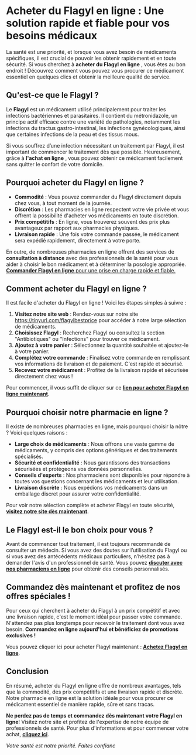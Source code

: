 # Acheter du Flagyl en ligne : Une solution rapide et fiable pour vos besoins médicaux

La santé est une priorité, et lorsque vous avez besoin de médicaments spécifiques, il est crucial de pouvoir les obtenir rapidement et en toute sécurité. Si vous cherchez à **acheter du Flagyl en ligne** , vous êtes au bon endroit ! Découvrez comment vous pouvez vous procurer ce médicament essentiel en quelques clics et obtenir la meilleure qualité de service.

## Qu'est-ce que le Flagyl ?

Le **Flagyl** est un médicament utilisé principalement pour traiter les infections bactériennes et parasitaires. Il contient du métronidazole, un principe actif efficace contre une variété de pathologies, notamment les infections du tractus gastro-intestinal, les infections gynécologiques, ainsi que certaines infections de la peau et des tissus mous.

Si vous souffrez d’une infection nécessitant un traitement par Flagyl, il est important de commencer le traitement dès que possible. Heureusement, grâce à **l'achat en ligne** , vous pouvez obtenir ce médicament facilement sans quitter le confort de votre domicile.

## Pourquoi acheter du Flagyl en ligne ?

- **Commodité** : Vous pouvez commander du Flagyl directement depuis chez vous, à tout moment de la journée.
- **Discrétion** : Les pharmacies en ligne respectent votre vie privée et vous offrent la possibilité d'acheter vos médicaments en toute discrétion.
- **Prix compétitifs** : En ligne, vous trouverez souvent des prix plus avantageux par rapport aux pharmacies physiques.
- **Livraison rapide** : Une fois votre commande passée, le médicament sera expédié rapidement, directement à votre porte.

En outre, de nombreuses pharmacies en ligne offrent des services de **consultation à distance** avec des professionnels de la santé pour vous aider à choisir le bon médicament et à déterminer la posologie appropriée. [**Commander Flagyl en ligne** pour une prise en charge rapide et fiable.](https://tinyurl.com/flagylbestprice)

## Comment acheter du Flagyl en ligne ?

Il est facile d'acheter du Flagyl en ligne ! Voici les étapes simples à suivre :

1. **Visitez notre site web** : Rendez-vous sur notre site https://tinyurl.com/flagylbestprice pour accéder à notre large sélection de médicaments.
2. **Choisissez Flagyl** : Recherchez Flagyl ou consultez la section "Antibiotiques" ou "Infections" pour trouver ce médicament.
3. **Ajoutez à votre panier** : Sélectionnez la quantité souhaitée et ajoutez-le à votre panier.
4. **Complétez votre commande** : Finalisez votre commande en remplissant vos informations de livraison et de paiement. C'est rapide et sécurisé.
5. **Recevez votre médicament** : Profitez de la livraison rapide et sécurisée directement chez vous !

Pour commencer, il vous suffit de cliquer sur ce [**lien pour acheter Flagyl en ligne maintenant**](https://tinyurl.com/flagylbestprice).

## Pourquoi choisir notre pharmacie en ligne ?

Il existe de nombreuses pharmacies en ligne, mais pourquoi choisir la nôtre ? Voici quelques raisons :

- **Large choix de médicaments** : Nous offrons une vaste gamme de médicaments, y compris des options génériques et des traitements spécialisés.
- **Sécurité et confidentialité** : Nous garantissons des transactions sécurisées et protégeons vos données personnelles.
- **Conseils d'experts** : Nos pharmaciens sont disponibles pour répondre à toutes vos questions concernant les médicaments et leur utilisation.
- **Livraison discrète** : Nous expédions vos médicaments dans un emballage discret pour assurer votre confidentialité.

Pour voir notre sélection complète et acheter Flagyl en toute sécurité, [**visitez notre site dès maintenant**](https://tinyurl.com/flagylbestprice).

## Le Flagyl est-il le bon choix pour vous ?

Avant de commencer tout traitement, il est toujours recommandé de consulter un médecin. Si vous avez des doutes sur l’utilisation du Flagyl ou si vous avez des antécédents médicaux particuliers, n’hésitez pas à demander l'avis d'un professionnel de santé. Vous pouvez [**discuter avec nos pharmaciens en ligne**](https://tinyurl.com/flagylbestprice) pour obtenir des conseils personnalisés.

## Commandez dès maintenant et profitez de nos offres spéciales !

Pour ceux qui cherchent à acheter du Flagyl à un prix compétitif et avec une livraison rapide, c'est le moment idéal pour passer votre commande. N'attendez pas plus longtemps pour recevoir le traitement dont vous avez besoin. **Commandez en ligne aujourd'hui et bénéficiez de promotions exclusives !**

Vous pouvez cliquer ici pour acheter Flagyl maintenant : [**Achetez Flagyl en ligne**](https://tinyurl.com/flagylbestprice).

## Conclusion

En résumé, acheter du Flagyl en ligne offre de nombreux avantages, tels que la commodité, des prix compétitifs et une livraison rapide et discrète. Notre pharmacie en ligne est la solution idéale pour vous procurer ce médicament essentiel de manière rapide, sûre et sans tracas.

**Ne perdez pas de temps et commandez dès maintenant votre Flagyl en ligne**! Visitez notre site et profitez de l'expertise de notre équipe de professionnels de santé. Pour plus d'informations et pour commencer votre achat, [**cliquez ici**](https://tinyurl.com/flagylbestprice).

_Votre santé est notre priorité. Faites confianc_
